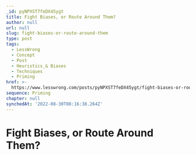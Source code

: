 ```yaml
---
_id: pyNPXST7feDX45ygt
title: Fight Biases, or Route Around Them?
author: null
url: null
slug: fight-biases-or-route-around-them
type: post
tags:
  - LessWrong
  - Concept
  - Post
  - Heuristics_& Biases
  - Techniques
  - Priming
href: >-
  https://www.lesswrong.com/posts/pyNPXST7feDX45ygt/fight-biases-or-route-around-them
sequence: Priming
chapter: null
synchedAt: '2022-08-30T08:16:38.264Z'
---
```

# Fight Biases, or Route Around Them?

